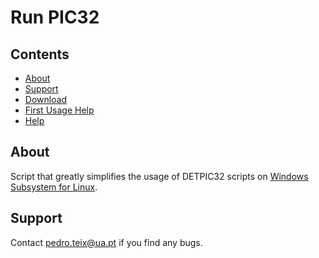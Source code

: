 # Run PIC32

## Contents
* [About](https://github.com/pedrovt/runpic32/wiki#about)
* [Support](https://github.com/pedrovt/runpic32/wiki#support)
* [Download](https://github.com/pedrovt/runpic32/wiki/Download)
* [First Usage Help](https://github.com/pedrovt/runpic32/wiki/First-Usage-Help)
* [Help](https://github.com/pedrovt/runpic32/wiki/Help)

## About 
Script that greatly simplifies the usage of DETPIC32 scripts on [Windows Subsystem for Linux](https://docs.microsoft.com/en-us/windows/wsl/install-win10).

## Support
Contact pedro.teix@ua.pt if you find any bugs.
